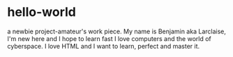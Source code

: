 # hello-world
a newbie project-amateur's work piece.
My name is Benjamin aka Larclaise, I'm new here and I hope to learn fast
I love computers and the world of cyberspace. 
I love HTML and I want to learn, perfect and master it.
